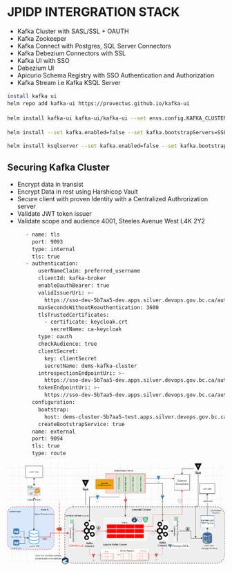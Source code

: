 # JPIDP INTERGRATION STACK

- Kafka Cluster with SASL/SSL + OAUTH
- Kafka Zookeeper
- Kafka Connect with Postgres, SQL Server Connectors
- Kafka Debezium Connectors with SSL
- Kafka UI with SSO
- Debezium UI
- Apicurio Schema Registry with SSO Authentication and Authorization
- Kafka Stream i.e Kafka KSQL Server


```bash
install kafka ui
helm repo add kafka-ui https://provectus.github.io/kafka-ui
	
helm install kafka-ui kafka-ui/kafka-ui --set envs.config.KAFKA_CLUSTERS_0_SCHEMAREGISTRY=http://dems-apicurioregistry-kafkasql-service.5b7aa5-dev.svc.cluster.local:8080/apis/ccompat/v6 --set envs.config.AUTH_TYPE=OAUTH2 --set envs.config.SPRING_SECURITY_OAUTH2_CLIENT_REGISTRATION_AUTH0_CLIENTID=kafka-ui --set envs.config.SPRING_SECURITY_OAUTH2_CLIENT_REGISTRATION_AUTH0_CLIENTSECRET=7b55b7c6-e975-46c2-9f64-dbbd71d023d8 --set envs.config.SPRING_SECURITY_OAUTH2_CLIENT_REGISTRATION_AUTH0_SCOPE=openid --set envs.config.SPRING_SECURITY_OAUTH2_CLIENT_PROVIDER_AUTH0_ISSUER_URI=https://sso-dev-5b7aa5-dev.apps.silver.devops.gov.bc.ca/auth/realms/DEMSPOC --set envs.config.KAFKA_CLUSTERS_0_NAME=dems-cluster --set envs.config.KAFKA_CLUSTERS_0_BOOTSTRAPSERVERS=dems-cluster-kafka-bootstrap:9092

helm install --set kafka.enabled=false --set kafka.bootstrapServers=SSL://dems-cluster-kafka-bootstrap:9093 --set schema-registry.enabled=false --set schema-registry.url=http://dems-apicurioregistry-kafkasql-service.5b7aa5-dev.svc.cluster.local:8080 --set kafka-connect.enabled=false --set kafka-connect.url=jpidp-debezium-connect-api.5b7aa5-dev.svc.cluster.local ktool rhcharts/ksqldb

```

```bash
helm install ksqlserver --set kafka.enabled=false --set kafka.bootstrapServers=SSL://dems-cluster-kafka-bootstrap:9093 --set schema-registry.enabled=false --set schema-registry.url=http://dems-apicurioregistry-kafkasql-service.5b7aa5-dev.svc.cluster.local:8080 --set kafka-connect.enabled=false --set kafka-connect.url=jpidp-debezium-connect-api.5b7aa5-dev.svc.cluster.local --set ksql.headless=false .\cp-ksql-server\ --debug
```
## Securing Kafka Cluster 
- Encrypt data in transist
- Encrypt Data in rest using Harshicop Vault
- Secure client with proven Identity with a Centralized Authrorization server
- Validate JWT token issuer
- Validate scope and audience  4001, Steeles Avenue West
L4K 2Y2
```bash
      - name: tls
        port: 9093
        type: internal
        tls: true
      - authentication:
          userNameClaim: preferred_username
          clientId: kafka-broker
          enableOauthBearer: true
          validIssuerUri: >-
            https://sso-dev-5b7aa5-dev.apps.silver.devops.gov.bc.ca/auth/realms/DEMSPOC
          maxSecondsWithoutReauthentication: 3600
          tlsTrustedCertificates:
            - certificate: keycloak.crt
              secretName: ca-keycloak
          type: oauth
          checkAudience: true
          clientSecret:
            key: clientSecret
            secretName: dems-kafka-cluster
          introspectionEndpointUri: >-
            https://sso-dev-5b7aa5-dev.apps.silver.devops.gov.bc.ca/auth/realms/DEMSPOC/protocol/openid-connect/token/introspect
          tokenEndpointUri: >-
            https://sso-dev-5b7aa5-dev.apps.silver.devops.gov.bc.ca/auth/realms/DEMSPOC/protocol/openid-connect/token
        configuration:
          bootstrap:
            host: dems-cluster-5b7aa5-test.apps.silver.devops.gov.bc.ca
          createBootstrapService: true
        name: external
        port: 9094
        tls: true
        type: route
```

<img align="center" width="1110" src="../docs/Solution Architecture.drawio.png">